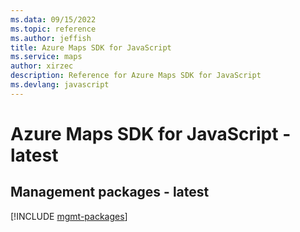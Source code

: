 ```yaml
---
ms.data: 09/15/2022
ms.topic: reference
ms.author: jeffish
title: Azure Maps SDK for JavaScript
ms.service: maps
author: xirzec
description: Reference for Azure Maps SDK for JavaScript
ms.devlang: javascript
---
```

# Azure Maps SDK for JavaScript - latest

## Management packages - latest
[!INCLUDE [mgmt-packages](maps-mgmt-index.md)]